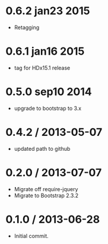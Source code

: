 0.6.2 jan23 2015
====================
* Retagging

0.6.1 jan16 2015
====================
* tag for HDx15.1 release

0.5.0 sep10 2014
=================
* upgrade to bootstrap to 3.x

0.4.2 / 2013-05-07
==================
* updated path to github

0.2.0 / 2013-07-07
==================
* Migrate off require-jquery
* Migrate to Bootstrap 2.3.2

0.1.0 / 2013-06-28
==================
* Initial commit.
